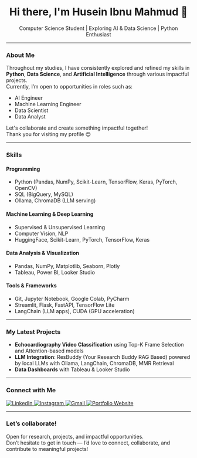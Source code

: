 <h1 align="center">Hi there, I'm Husein Ibnu Mahmud 👋</h1>

<p align="center">
  Computer Science Student | Exploring AI & Data Science | Python Enthusiast
</p>

---

### About Me

Throughout my studies, I have consistently explored and refined my skills in **Python**, **Data Science**, and **Artificial Intelligence** through various impactful projects.  
Currently, I’m open to opportunities in roles such as:

- AI Engineer  
- Machine Learning Engineer  
- Data Scientist  
- Data Analyst  

Let's collaborate and create something impactful together!  
Thank you for visiting my profile 😊

---

### Skills

#### Programming
- Python (Pandas, NumPy, Scikit-Learn, TensorFlow, Keras, PyTorch, OpenCV)
- SQL (BigQuery, MySQL)
- Ollama, ChromaDB (LLM serving)

#### Machine Learning & Deep Learning
- Supervised & Unsupervised Learning
- Computer Vision, NLP
- HuggingFace, Scikit-Learn, PyTorch, TensorFlow, Keras

#### Data Analysis & Visualization
- Pandas, NumPy, Matplotlib, Seaborn, Plotly
- Tableau, Power BI, Looker Studio

#### Tools & Frameworks
- Git, Jupyter Notebook, Google Colab, PyCharm
- Streamlit, Flask, FastAPI, TensorFlow Lite
- LangChain (LLM apps), CUDA (GPU acceleration)

---

### My Latest Projects
- **Echocardiography Video Classification** using Top-K Frame Selection and Attention-based models
- **LLM Integration**: ResBuddy (Your Research Buddy RAG Based) powered by local LLMs with Ollama, LangChain, ChromaDB, MMR Retrieval
- **Data Dashboards** with Tableau & Looker Studio

---

### Connect with Me

<p align="left">
  <a href="https://www.linkedin.com/in/husein-ibnu-mahmud/" target="_blank">
    <img src="https://img.shields.io/badge/LinkedIn-blue?style=for-the-badge&logo=linkedin&logoColor=white" alt="LinkedIn"/>
  </a>
  <a href="https://www.instagram.com/mahmudhuseinibnu/" target="_blank">
    <img src="https://img.shields.io/badge/Instagram-E4405F?style=for-the-badge&logo=instagram&logoColor=white" alt="Instagram"/>
  </a>
  <a href="mailto:husein.mahmud03@gmail.com" target="_blank">
    <img src="https://img.shields.io/badge/Email-D14836?style=for-the-badge&logo=gmail&logoColor=white" alt="Gmail"/>
  </a>
  <a href="https://huseinibnu.github.io/my-portfolio/" target="_blank">
    <img src="https://img.shields.io/badge/Portfolio-000000?style=for-the-badge&logo=internet-explorer&logoColor=white" alt="Portfolio Website"/>
  </a>
</p>


---

### Let’s collaborate!
Open for research, projects, and impactful opportunities.  
Don’t hesitate to get in touch — I’d love to connect, collaborate, and contribute to meaningful projects!
